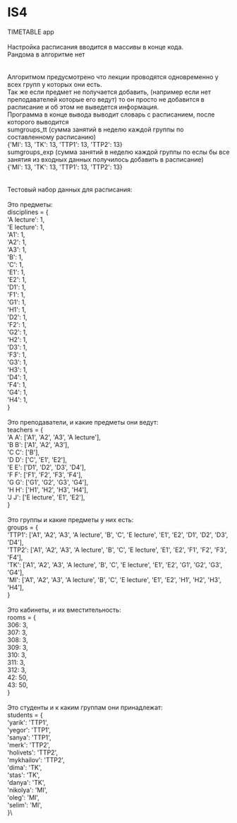 # IS4

TIMETABLE app\
\
Настройка расписания вводится в массивы в конце кода.\
Рандома в алгоритме нет\
\
\
Алгоритмом предусмотрено что лекции проводятся одновременно у всех групп у которых они есть.\
Так же если предмет не получается добавить, (например если нет преподавателей которые его ведут) то он просто не добавится в расписание и об этом не выведется информация.\
Программа в конце вывода выводит словарь с расписанием, после которого выводится\
sumgroups_tt  (сумма занятий в неделю каждой группы по составленному расписанию)\
{'MI': 13, 'TK': 13, 'TTP1': 13, 'TTP2': 13}\
sumgroups_exp  (сумма занятий в неделю каждой группы по еслы бы все занятия из входных данных получилось добавить в расписание)\
{'MI': 13, 'TK': 13, 'TTP1': 13, 'TTP2': 13}\
\
\
Тестовый набор данных для расписания:\
\
Это предметы:\
disciplines = {\
    'A lecture': 1,\
    'E lecture': 1,\
    'A1': 1,\
    'A2': 1,\
    'A3': 1,\
    'B': 1,\
    'C': 1,\
    'E1': 1,\
    'E2': 1,\
    'D1': 1,\
    'F1': 1,\
    'G1': 1,\
    'H1': 1,\
    'D2': 1,\
    'F2': 1,\
    'G2': 1,\
    'H2': 1,\
    'D3': 1,\
    'F3': 1,\
    'G3': 1,\
    'H3': 1,\
    'D4': 1,\
    'F4': 1,\
    'G4': 1,\
    'H4': 1,\
}\
\
Это преподаватели, и какие предметы они ведут:\
teachers = {\
    'A A': ['A1', 'A2', 'A3', 'A lecture'],\
    'B B': ['A1', 'A2', 'A3'],\
    'C C': ['B'],\
    'D D': ['C', 'E1', 'E2'],\
    'E E': ['D1', 'D2', 'D3', 'D4'],\
    'F F': ['F1', 'F2', 'F3', 'F4'],\
    'G G': ['G1', 'G2', 'G3', 'G4'],\
    'H H': ['H1', 'H2', 'H3', 'H4'],\
    'J J': ['E lecture', 'E1', 'E2'],\
}\
\
Это группы и какие предметы у них есть:\
groups = {\
    'TTP1': ['A1', 'A2', 'A3', 'A lecture', 'B', 'C', 'E lecture', 'E1', 'E2', 'D1', 'D2', 'D3', 'D4'],\
    'TTP2': ['A1', 'A2', 'A3', 'A lecture', 'B', 'C', 'E lecture', 'E1', 'E2', 'F1', 'F2', 'F3', 'F4'],\
    'TK': ['A1', 'A2', 'A3', 'A lecture', 'B', 'C', 'E lecture', 'E1', 'E2', 'G1', 'G2', 'G3', 'G4'],\
    'MI': ['A1', 'A2', 'A3', 'A lecture', 'B', 'C', 'E lecture', 'E1', 'E2', 'H1', 'H2', 'H3', 'H4'],\
}\
\
Это кабинеты, и их вместительность:\
rooms = {\
    306: 3,\
    307: 3,\
    308: 3,\
    309: 3,\
    310: 3,\
    311: 3,\
    312: 3,\
    42: 50,\
    43: 50,\
}\
\
Это студенты и к каким группам они принадлежат:\
students = {\
    'yarik': 'TTP1',\
    'yegor': 'TTP1',\
    'sanya': 'TTP1',\
    'merk': 'TTP2',\
    'holivets': 'TTP2',\
    'mykhailov': 'TTP2',\
    'dima': 'TK',\
    'stas': 'TK',\
    'danya': 'TK',\
    'nikolya': 'MI',\
    'oleg': 'MI',\
    'selim': 'MI',\
}\
